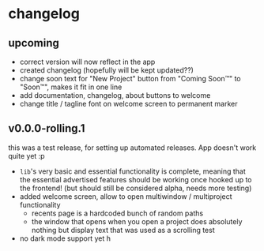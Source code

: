 # changelog

## upcoming

- correct version will now reflect in the app
- created changelog (hopefully will be kept updated??)
- change soon text for "New Project" button from "Coming Soon&trade;" to "Soon&trade;", makes it fit in one line
- add documentation, changelog, about buttons to welcome
- change title / tagline font on welcome screen to permanent marker

## v0.0.0-rolling.1

this was a test release, for setting up automated releases. App doesn't work quite yet :p

- `lib`'s very basic and essential functionality is complete, meaning that the essential advertised features should be working once hooked up to the frontend! (but should still be considered alpha, needs more testing)
- added welcome screen, allow to open multiwindow / multiproject functionality
  - recents page is a hardcoded bunch of random paths
  - the window that opens when you open a project does absolutely nothing but display text that was used as a scrolling test
- no dark mode support yet h
